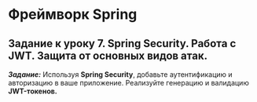 # Фреймворк Spring
## Задание к уроку 7. Spring Security. Работа с JWT. Защита от основных видов атак.


***Задание:***
Используя **Spring Security**, 
добавьте аутентификацию и авторизацию в ваше приложение. Реализуйте генерацию и валидацию **JWT-токенов.**